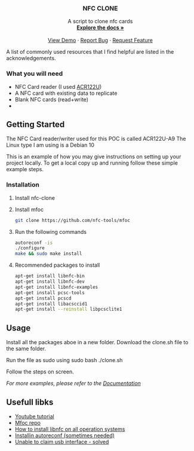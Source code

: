 
<p align="center">
  <h3 align="center">NFC CLONE</h3>

  <p align="center">
    A script to clone nfc cards
    <br />
    <a href="https://github.com/nivapo95/nfc-clone"><strong>Explore the docs »</strong></a>
    <br />
    <br />
    <a href="https://github.com/nivapo95/nfc-clone">View Demo</a>
    ·
    <a href="https://github.com/nivapo95/nfc-clone/issues">Report Bug</a>
    ·
    <a href="https://github.com/nivapo95/nfc-clone/issues">Request Feature</a>
  </p>
</p>


A list of commonly used resources that I find helpful are listed in the acknowledgements.

### What you will need


* NFC Card reader (I used [ACR122U](https://www.amazon.com/ACS-ACR122U-Contactless-Smart-Reader/dp/B01KEGQFYY))
* A NFC card with existing data to replicate 
* Blank NFC cards (read+write)
* 
<!-- GETTING STARTED -->
## Getting Started

The NFC Card reader/writer used for this POC is called ACR122U-A9 
The Linux type I am using is a Debian 10

This is an example of how you may give instructions on setting up your project locally.
To get a local copy up and running follow these simple example steps.

### Installation

1. Install nfc-clone

1. Install mfoc
   ```sh
   git clone https://github.com/nfc-tools/mfoc
   ```
2. Run the following commands
   ```sh
   autoreconf -is
   ./configure
   make && sudo make install
   ```
3. Recommended packages to install
   ```sh
   apt-get install libnfc-bin
   apt-get install libnfc-dev
   apt-get install libnfc-examples
   apt-get install pcsc-tools
   apt-get install pcscd
   apt-get install libacsccid1
   apt-get install --reinstall libpcsclite1
   ```



<!-- USAGE EXAMPLES -->
## Usage

Install all the packages aboe in a new folder.
Download the clone.sh file to the same folder.

Run the file as sudo using sudo bash ./clone.sh

Follow the steps on screen.



_For more examples, please refer to the [Documentation](https://example.com)_


<!-- ACKNOWLEDGEMENTS -->
## Usefull libks
* [Youtube tutorial](https://www.youtube.com/watch?v=c0Qsmgvj_oo)
* [Mfoc repo](https://github.com/nfc-tools/mfoc)
* [How to install libnfc on all operation systems](http://nfc-tools.org/index.php/Libnfc#Download)
* [Installin autoreconf (sometimes needed)](https://askubuntu.com/questions/265471/autoreconf-not-found-error-during-making-qemu-1-4-0)
* [Unable to claim usb interface - solved](https://stackoverflow.com/questions/31131569/unable-to-claim-usb-interface-device-or-resource-busy)
